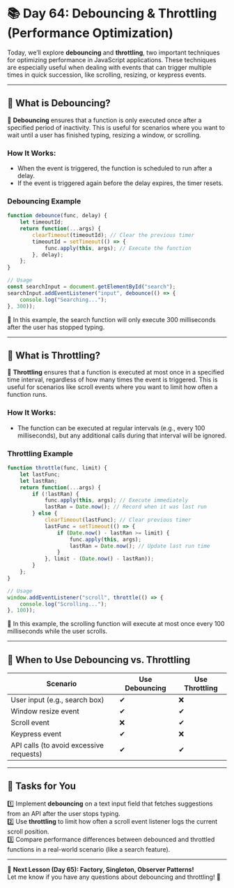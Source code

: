# **📚 Day 64: Debouncing & Throttling (Performance Optimization)**  

Today, we’ll explore **debouncing** and **throttling**, two important techniques for optimizing performance in JavaScript applications. These techniques are especially useful when dealing with events that can trigger multiple times in quick succession, like scrolling, resizing, or keypress events.  

---

## **🔹 What is Debouncing?**  

📌 **Debouncing** ensures that a function is only executed once after a specified period of inactivity. This is useful for scenarios where you want to wait until a user has finished typing, resizing a window, or scrolling.  

### **How It Works:**  
- When the event is triggered, the function is scheduled to run after a delay.  
- If the event is triggered again before the delay expires, the timer resets.  

### **Debouncing Example**  
```js
function debounce(func, delay) {
    let timeoutId;
    return function(...args) {
        clearTimeout(timeoutId); // Clear the previous timer
        timeoutId = setTimeout(() => {
            func.apply(this, args); // Execute the function
        }, delay);
    };
}

// Usage
const searchInput = document.getElementById("search");
searchInput.addEventListener("input", debounce(() => {
    console.log("Searching...");
}, 300));
```
🔹 In this example, the search function will only execute 300 milliseconds after the user has stopped typing.

---

## **🔹 What is Throttling?**  

📌 **Throttling** ensures that a function is executed at most once in a specified time interval, regardless of how many times the event is triggered. This is useful for scenarios like scroll events where you want to limit how often a function runs.  

### **How It Works:**  
- The function can be executed at regular intervals (e.g., every 100 milliseconds), but any additional calls during that interval will be ignored.  

### **Throttling Example**  
```js
function throttle(func, limit) {
    let lastFunc;
    let lastRan;
    return function(...args) {
        if (!lastRan) {
            func.apply(this, args); // Execute immediately
            lastRan = Date.now(); // Record when it was last run
        } else {
            clearTimeout(lastFunc); // Clear previous timer
            lastFunc = setTimeout(() => {
                if (Date.now() - lastRan >= limit) {
                    func.apply(this, args);
                    lastRan = Date.now(); // Update last run time
                }
            }, limit - (Date.now() - lastRan));
        }
    };
}

// Usage
window.addEventListener("scroll", throttle(() => {
    console.log("Scrolling...");
}, 100));
```
🔹 In this example, the scrolling function will execute at most once every 100 milliseconds while the user scrolls.

---

## **🔹 When to Use Debouncing vs. Throttling**  

| **Scenario**                          | **Use Debouncing**            | **Use Throttling**          |
|---------------------------------------|-------------------------------|-----------------------------|
| User input (e.g., search box)        | ✔                             | ❌                          |
| Window resize event                   | ✔                             | ✔                           |
| Scroll event                          | ❌                            | ✔                           |
| Keypress event                        | ✔                             | ❌                          |
| API calls (to avoid excessive requests)| ✔                           | ✔                           |

---

## **📝 Tasks for You**  
1️⃣ Implement **debouncing** on a text input field that fetches suggestions from an API after the user stops typing.  
2️⃣ Use **throttling** to limit how often a scroll event listener logs the current scroll position.  
3️⃣ Compare performance differences between debounced and throttled functions in a real-world scenario (like a search feature).  

---

🎯 **Next Lesson (Day 65): Factory, Singleton, Observer Patterns!**  
Let me know if you have any questions about debouncing and throttling! 🚀